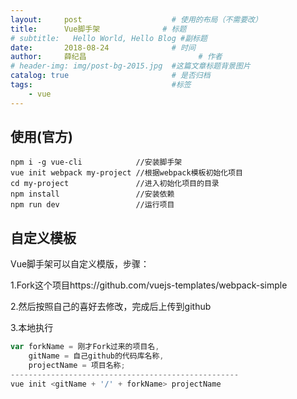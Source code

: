 ```yaml
---
layout:     post   				    # 使用的布局（不需要改）
title:      Vue脚手架 				# 标题 
# subtitle:   Hello World, Hello Blog #副标题
date:       2018-08-24 				# 时间
author:     薛纪昌 						# 作者
# header-img: img/post-bg-2015.jpg 	#这篇文章标题背景图片
catalog: true 						# 是否归档
tags:								#标签
    - vue
---
```


## 使用(官方)
```
npm i -g vue-cli            //安装脚手架
vue init webpack my-project //根据webpack模板初始化项目
cd my-project               //进入初始化项目的目录
npm install                 //安装依赖
npm run dev                 //运行项目
```
## 自定义模板
Vue脚手架可以自定义模版，步骤：

1.Fork这个项目https://github.com/vuejs-templates/webpack-simple

2.然后按照自己的喜好去修改，完成后上传到github

3.本地执行
```javascript
var forkName = 刚才Fork过来的项目名,
    gitName = 自己github的代码库名称,
    projectName = 项目名称;
---------------------------------------------------
vue init <gitName + '/' + forkName> projectName
```
